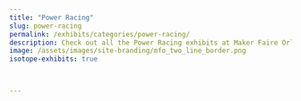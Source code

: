 ```yaml
---
title: "Power Racing"
slug: power-racing
permalink: /exhibits/categories/power-racing/
description: Check out all the Power Racing exhibits at Maker Faire Orlando!
image: /assets/images/site-branding/mfo_two_line_border.png
isotope-exhibits: true



---
```

